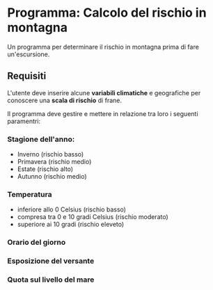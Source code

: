 # Programma: Calcolo del rischio in montagna

Un programma per determinare il rischio in montagna prima di fare un'escursione.

## Requisiti

L'utente deve inserire alcune **variabili climatiche** e geografiche per conoscere una **scala di rischio** di frane.

Il programma deve gestire e mettere in relazione tra loro i seguenti paramentri:

### Stagione dell'anno:
- Inverno (rischio basso)
- Primavera (rischio medio)
- Estate (rischio alto)
- Autunno (rischio medio)

### Temperatura
- inferiore allo 0 Celsius (rischio basso)
- compresa tra 0 e 10 gradi Celsius (rischio moderato)
- superiore ai 10 gradi (rischio eleveto)

### Orario del giorno

### Esposizione del versante

### Quota sul livello del mare

